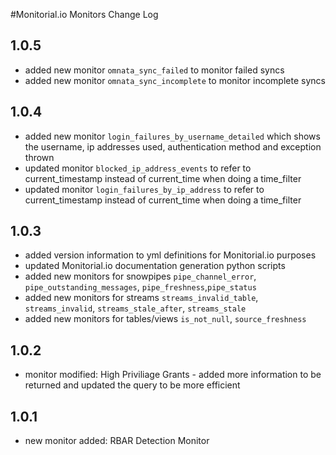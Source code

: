#Monitorial.io Monitors Change Log

## 1.0.5
* added new monitor `omnata_sync_failed` to monitor failed syncs
* added new monitor `omnata_sync_incomplete` to monitor incomplete syncs

## 1.0.4
* added new monitor `login_failures_by_username_detailed` which shows the username, ip addresses used, authentication method and exception thrown
* updated monitor `blocked_ip_address_events` to refer to current_timestamp instead of current_time when doing a time_filter
* updated monitor `login_failures_by_ip_address` to refer to current_timestamp instead of current_time when doing a time_filter

## 1.0.3
* added version information to yml definitions for Monitorial.io purposes
* updated Monitorial.io documentation generation python scripts
* added new monitors for snowpipes `pipe_channel_error`, `pipe_outstanding_messages`, `pipe_freshness`,`pipe_status`
* added new monitors for streams `streams_invalid_table`, `streams_invalid`, `streams_stale_after`, `streams_stale`
* added new monitors for tables/views `is_not_null`, `source_freshness`

## 1.0.2
* monitor modified: High Priviliage Grants - added more information to be returned and updated the query to be more efficient

## 1.0.1
* new monitor added: RBAR Detection Monitor
